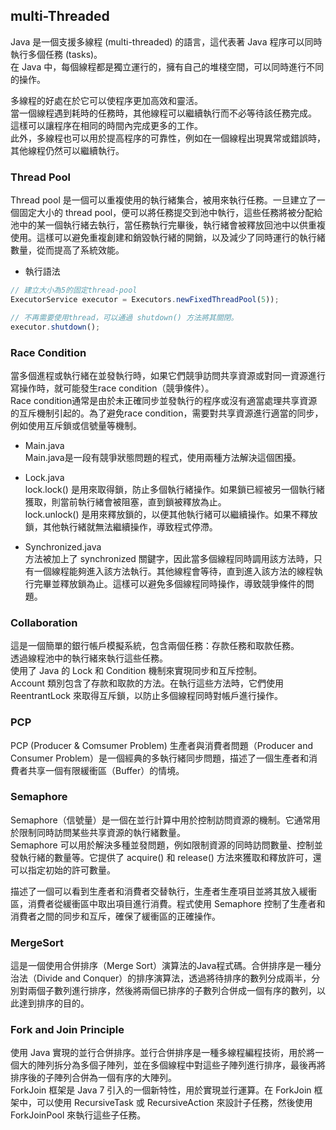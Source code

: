 ## multi-Threaded

Java 是一個支援多線程 (multi-threaded) 的語言，這代表著 Java 程序可以同時執行多個任務 (tasks)。   
在 Java 中，每個線程都是獨立運行的，擁有自己的堆棧空間，可以同時進行不同的操作。     

多線程的好處在於它可以使程序更加高效和靈活。   
當一個線程遇到耗時的任務時，其他線程可以繼續執行而不必等待該任務完成。   
這樣可以讓程序在相同的時間內完成更多的工作。   
此外，多線程也可以用於提高程序的可靠性，例如在一個線程出現異常或錯誤時，其他線程仍然可以繼續執行。   

### Thread Pool
Thread pool 是一個可以重複使用的執行緒集合，被用來執行任務。一旦建立了一個固定大小的 thread pool，便可以將任務提交到池中執行，這些任務將被分配給池中的某一個執行緒去執行，當任務執行完畢後，執行緒會被釋放回池中以供重複使用。這樣可以避免重複創建和銷毀執行緒的開銷，以及減少了同時運行的執行緒數量，從而提高了系統效能。   

* 執行語法
```js
// 建立大小為5的固定thread-pool
ExecutorService executor = Executors.newFixedThreadPool(5));

// 不再需要使用thread，可以通過 shutdown() 方法將其關閉。
executor.shutdown();
```

### Race Condition
當多個進程或執行緒在並發執行時，如果它們競爭訪問共享資源或對同一資源進行寫操作時，就可能發生race condition（競爭條件）。   
Race condition通常是由於未正確同步並發執行的程序或沒有適當處理共享資源的互斥機制引起的。為了避免race condition，需要對共享資源進行適當的同步，例如使用互斥鎖或信號量等機制。   

* Main.java    
    Main.java是一段有競爭狀態問題的程式，使用兩種方法解決這個困擾。

* Lock.java    
    lock.lock() 是用來取得鎖，防止多個執行緒操作。如果鎖已經被另一個執行緒獲取，則當前執行緒會被阻塞，直到鎖被釋放為止。   
    lock.unlock() 是用來釋放鎖的，以便其他執行緒可以繼續操作。如果不釋放鎖，其他執行緒就無法繼續操作，導致程式停滯。   

* Synchronized.java      
    方法被加上了 synchronized 關鍵字，因此當多個線程同時調用該方法時，只有一個線程能夠進入該方法執行。其他線程會等待，直到進入該方法的線程執行完畢並釋放鎖為止。這樣可以避免多個線程同時操作，導致競爭條件的問題。    

### Collaboration   
這是一個簡單的銀行帳戶模擬系統，包含兩個任務：存款任務和取款任務。   
透過線程池中的執行緒來執行這些任務。    
使用了 Java 的 Lock 和 Condition 機制來實現同步和互斥控制。    
Account 類別包含了存款和取款的方法。在執行這些方法時，它們使用 ReentrantLock 來取得互斥鎖，以防止多個線程同時對帳戶進行操作。    


### PCP
PCP (Producer & Comsumer Problem)
生產者與消費者問題（Producer and Consumer Problem）是一個經典的多執行緒同步問題，描述了一個生產者和消費者共享一個有限緩衝區（Buffer）的情境。    


### Semaphore
Semaphore（信號量）是一個在並行計算中用於控制訪問資源的機制。它通常用於限制同時訪問某些共享資源的執行緒數量。    
Semaphore 可以用於解決多種並發問題，例如限制資源的同時訪問數量、控制並發執行緒的數量等。它提供了 acquire() 和 release() 方法來獲取和釋放許可，還可以指定初始的許可數量。    

描述了一個可以看到生產者和消費者交替執行，生產者生產項目並將其放入緩衝區，消費者從緩衝區中取出項目進行消費。程式使用 Semaphore 控制了生產者和消費者之間的同步和互斥，確保了緩衝區的正確操作。    

### MergeSort
這是一個使用合併排序（Merge Sort）演算法的Java程式碼。合併排序是一種分治法（Divide and Conquer）的排序演算法，透過將待排序的數列分成兩半，分別對兩個子數列進行排序，然後將兩個已排序的子數列合併成一個有序的數列，以此達到排序的目的。    

### Fork and Join Principle
使用 Java 實現的並行合併排序。並行合併排序是一種多線程編程技術，用於將一個大的陣列拆分為多個子陣列，並在多個線程中對這些子陣列進行排序，最後再將排序後的子陣列合併為一個有序的大陣列。    
ForkJoin 框架是 Java 7 引入的一個新特性，用於實現並行運算。在 ForkJoin 框架中，可以使用 RecursiveTask 或 RecursiveAction 來設計子任務，然後使用 ForkJoinPool 來執行這些子任務。    